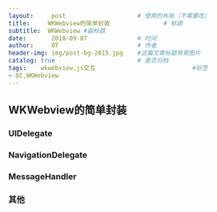 ```yaml
---
layout:     post                    # 使用的布局（不需要改）
title:     WKWebview的简单封装               # 标题 
subtitle:  WKWebview #副标题
date:       2018-09-07              # 时间
author:     OT                      # 作者
header-img: img/post-bg-2015.jpg    #这篇文章标题背景图片
catalog: true                       # 是否归档
tags:    wkwebview,js交互                           #标签
- OC,WKWebview
---
```


## WKWebview的简单封装 
### UIDelegate
### NavigationDelegate
### MessageHandler
### 其他


